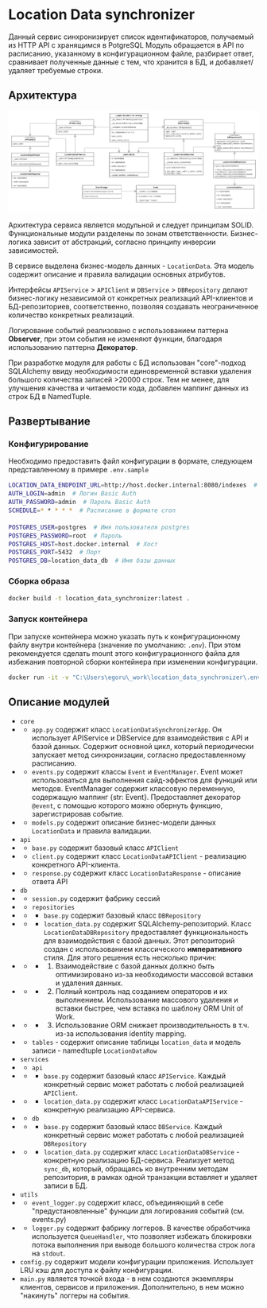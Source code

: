 
# Location Data synchronizer

Данный сервис синхронизирует список идентификаторов, получаемый из HTTP API с хранящимся в PotgreSQL
Модуль обращается в API по расписанию, указанному в конфигурационном файле, разбирает ответ, сравнивает
полученные данные с тем, что хранится в БД, и добавляет/удаляет требуемые строки.

## Архитектура

![Service architecture](uml.jpg "Архитектура системы")

Архитектура сервиса является модульной и следует принципам SOLID. 
Функциональные модули разделены по зонам ответственности. Бизнес-логика зависит от абстракций, согласно принципу инверсии зависимостей.

В сервисе выделена бизнес-модель данных - ``LocationData``.
Эта модель содержит описание и правила валидации основных атрибутов.

Интерфейсы ``APIService`` > ``APIClient`` и ``DBService`` > ``DBRepository`` делают бизнес-логику независимой от конкретных реализаций API-клиентов и БД-репозиториев, соответственно, позволяя создавать неограниченное количество конкретных реализаций.

Логирование событий реализовано с использованием паттерна **Observer**, при этом события не изменяют функции, благодаря использованию паттерна **Декоратор**.

При разработке модуля для работы с БД использован "core"-подход SQLAlchemy ввиду необходимости единовременной вставки удаления большого количества записей >20000 строк. Тем не менее, для улучшения качества и читаемости кода, добавлен маппинг данных из строк БД в NamedTuple.

## Развертывание

### Конфигурирование

Необходимо предоставить файл конфигурации в формате, следующем представленному в примере ``.env.sample``

```bash
LOCATION_DATA_ENDPOINT_URL=http://host.docker.internal:8080/indexes  # URL эндпоинта API
AUTH_LOGIN=admin  # Логин Basic Auth
AUTH_PASSWORD=admin  # Пароль Basic Auth
SCHEDULE=* * * * *  # Расписание в формате cron

POSTGRES_USER=postgres  # Имя пользователя postgres
POSTGRES_PASSWORD=root  # Пароль
POSTGRES_HOST=host.docker.internal  # Хост
POSTGRES_PORT=5432  # Порт
POSTGRES_DB=location_data_db  # Имя базы данных
```

### Сборка образа

```bash
docker build -t location_data_synchronizer:latest .   
```

### Запуск контейнера

При запуске контейнера можно указать путь к конфигурационному файлу внутри контейнера (значение по умолчанию: ``.env``). При этом рекомендуется сделать mount этого конфигурационного файла для избежания повторной сборки контейнера при изменении конфигурации.

```bash
docker run -it -v "C:\Users\egoru\_work\location_data_synchronizer\.env:/location_data_synchronizer/.env" location_data_synchronizer:latest ".env"
```

## Описание модулей

- ``core``
- - ``app.py`` содержит класс `LocationDataSynchronizerApp`. Он использует APIService и DBService для взаимодействия с API и базой данных.
Содержит основной цикл, который периодически запускает метод синхронизации,
согласно предоставленному расписанию.
- - ``events.py`` содержит классы `Event` и `EventManager`. Event может использоваться для выполнения сайд-эффектов для функций или методов. EventManager содержит классовую переменную, содержащую маппинг {str: Event}. Предоставляет декоратор ``@event``, с помощью которого можно обернуть функцию, зарегистрировав событие.
- - ``models.py`` содержит описание бизнес-модели данных `LocationData` и правила валидации.
- ``api``
- - ``base.py`` содержит базовый класс `APIClient`
- - ``client.py`` содержит класс `LocationDataAPIClient` - реализацию конкретного API-клиента.
- - ``response.py`` содержит класс `LocationDataResponse` - описание ответа API
- ``db``
- - ``session.py`` содержит фабрику сессий
- - ``repositories``
- - - ``base.py`` содержит базовый класс `DBRepository`
- - - ``location_data.py`` содержит SQLAlchemy-репозиторий. Класс ``LocationDataDBRepository`` предоставляет функциональность для взаимодействия с базой данных. 
Этот репозиторий создан с использованием классического **императивного** стиля. Для этого решения есть несколько причин: 
- - - 1) Взаимодействие с базой данных должно быть оптимизировано из-за необходимости массовой вставки и удаления данных.
- - - 2) Полный контроль над созданием операторов и их выполнением. Использование массового удаления и вставки быстрее,
чем вставка по шаблону ORM Unit of Work.
- - - 3) Использование ORM снижает производительность в т.ч. из-за использования identity mapping.
- - ``tables`` - содержит описание таблицы `location_data` и модель записи - namedtuple `LocationDataRow`
- ``services``
- - ``api``
- - - ``base.py`` содержит базовый класс `APIService`. Каждый конкретный сервис может работать с любой реализацией ``APIClient``.
- - - ``location_data.py`` содержит класс `LocationDataAPIService` - конкретную реализацию API-сервиса.
- - ``db``
- - - ``base.py`` содержит базовый класс `DBService`. Каждый конкретный сервис может работать с любой реализацией ``DBRepository``
- - - ``location_data.py`` содержит класс `LocationDataDBService` - конкретную реализацию БД-сервиса. Реализует метод ``sync_db``, который, обращаясь ко внутренним методам репозитория, в рамках одной транзакции вставляет и удаляет записи в БД.
- ``utils`` 
- - ``event_logger.py`` содержит класс, объединяющий в себе "предустановленные" функции для логирования событий (см. events.py)
- - ``logger.py`` содержит фабрику логгеров. В качестве обработчика используется `QueueHandler`, что позволяет избежать блокировки потока выполнения при выводе большого количества строк лога на `stdout`.
- ``config.py`` содержит модели конфигурации приложения. Использует LRU кэш для доступа к файлу конфигурации.
- ``main.py`` является точкой входа - в нем создаются экземпляры клиентов, сервисов и приложения. Дополнительно, в нем можно "накинуть" логгеры на события.